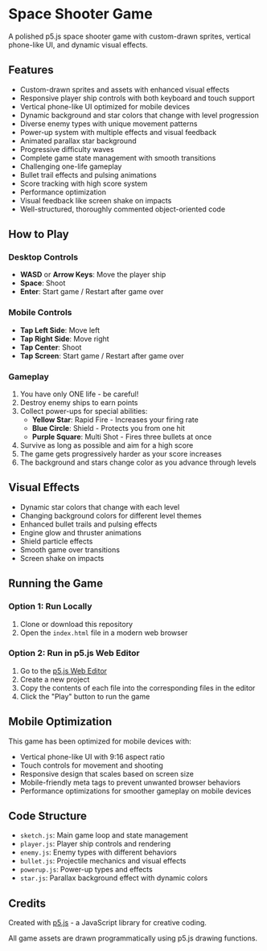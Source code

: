 # Space Shooter Game

A polished p5.js space shooter game with custom-drawn sprites, vertical phone-like UI, and dynamic visual effects.

## Features

- Custom-drawn sprites and assets with enhanced visual effects
- Responsive player ship controls with both keyboard and touch support
- Vertical phone-like UI optimized for mobile devices
- Dynamic background and star colors that change with level progression
- Diverse enemy types with unique movement patterns
- Power-up system with multiple effects and visual feedback
- Animated parallax star background
- Progressive difficulty waves
- Complete game state management with smooth transitions
- Challenging one-life gameplay
- Bullet trail effects and pulsing animations
- Score tracking with high score system
- Performance optimization
- Visual feedback like screen shake on impacts
- Well-structured, thoroughly commented object-oriented code

## How to Play

### Desktop Controls
- **WASD** or **Arrow Keys**: Move the player ship
- **Space**: Shoot
- **Enter**: Start game / Restart after game over

### Mobile Controls
- **Tap Left Side**: Move left
- **Tap Right Side**: Move right
- **Tap Center**: Shoot
- **Tap Screen**: Start game / Restart after game over

### Gameplay
1. You have only ONE life - be careful!
2. Destroy enemy ships to earn points
3. Collect power-ups for special abilities:
   - **Yellow Star**: Rapid Fire - Increases your firing rate
   - **Blue Circle**: Shield - Protects you from one hit
   - **Purple Square**: Multi Shot - Fires three bullets at once
4. Survive as long as possible and aim for a high score
5. The game gets progressively harder as your score increases
6. The background and stars change color as you advance through levels

## Visual Effects

- Dynamic star colors that change with each level
- Changing background colors for different level themes
- Enhanced bullet trails and pulsing effects
- Engine glow and thruster animations
- Shield particle effects
- Smooth game over transitions
- Screen shake on impacts

## Running the Game

### Option 1: Run Locally
1. Clone or download this repository
2. Open the `index.html` file in a modern web browser

### Option 2: Run in p5.js Web Editor
1. Go to the [p5.js Web Editor](https://editor.p5js.org/)
2. Create a new project
3. Copy the contents of each file into the corresponding files in the editor
4. Click the "Play" button to run the game

## Mobile Optimization

This game has been optimized for mobile devices with:
- Vertical phone-like UI with 9:16 aspect ratio
- Touch controls for movement and shooting
- Responsive design that scales based on screen size
- Mobile-friendly meta tags to prevent unwanted browser behaviors
- Performance optimizations for smoother gameplay on mobile devices

## Code Structure

- `sketch.js`: Main game loop and state management
- `player.js`: Player ship controls and rendering
- `enemy.js`: Enemy types with different behaviors
- `bullet.js`: Projectile mechanics and visual effects
- `powerup.js`: Power-up types and effects
- `star.js`: Parallax background effect with dynamic colors

## Credits

Created with [p5.js](https://p5js.org/) - a JavaScript library for creative coding.

All game assets are drawn programmatically using p5.js drawing functions. 